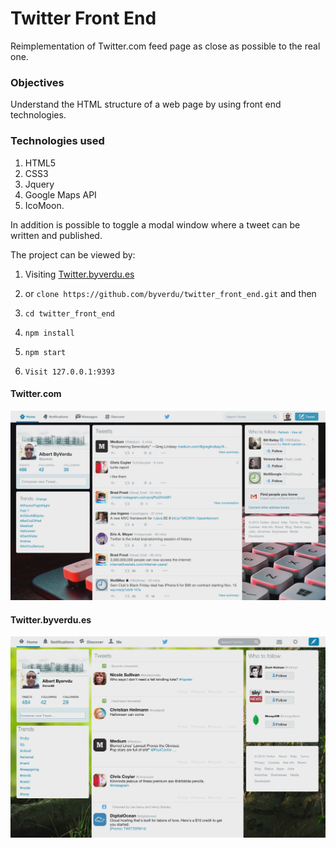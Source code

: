 # Twitter Front End

Reimplementation of Twitter.com feed page as close as possible to the real one.

### Objectives

Understand the HTML structure of a web page by using front end technologies.

### Technologies used

1. HTML5
1. CSS3 
1. Jquery
1. Google Maps API
1. IcoMoon.

In addition is possible to toggle a modal window where a tweet can be written and published.

The project can be viewed by:

1. Visiting [Twitter.byverdu.es](http://twitter.byverdu.es:9393/)

1. or `clone https://github.com/byverdu/twitter_front_end.git` and then

2. `cd twitter_front_end` 

3. `npm install`

4. `npm start`

4. `Visit 127.0.0.1:9393`

#### Twitter.com

![twitter.com](https://github.com/byverdu/twitter_front_end/blob/master/public/real.jpg)

#### Twitter.byverdu.es

![twitter.com](https://github.com/byverdu/twitter_front_end/blob/master/public/mine.jpg)





